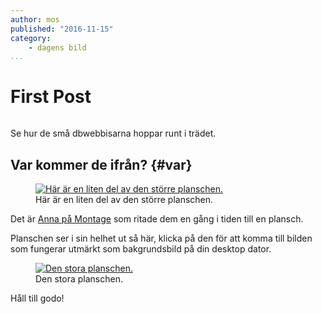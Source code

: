 ```yaml
---
author: mos
published: "2016-11-15"
category:
    - dagens bild
...
```

First Post
==================================

<figure class="figure right">
<a href="image/dbwebbisar.jpg"><img src="image/dbwebbisar.jpg?w=200&h=150&a=0,20,20,50&cf" alt=""/></a>

</figure>

Se hur de små dbwebbisarna hoppar runt i trädet.


<!--more-->



Var kommer de ifrån? {#var}
-----------------------------------

<figure class="figure">
<a href="image/dbwebbisar.jpg"><img src="image/dbwebbisar.jpg?w=700" alt="Här är en liten del av den större planschen."/></a>
<figcaption markdown=1>Här är en liten del av den större planschen.</figcaption>
</figure>

Det är [Anna på Montage](http://montage.se/) som ritade dem en gång i tiden till en plansch.

Planschen ser i sin helhet ut så här, klicka på den för att komma till bilden som fungerar utmärkt som bakgrundsbild på din desktop dator.

<figure class="figure">
<a href="https://dbwebb.se/img/dbwebb.jpg"><img src="https://dbwebb.se/img/dbwebb.jpg?w=700" alt="Den stora planschen."/></a>
<figcaption markdown=1>Den stora planschen.</figcaption>
</figure>

Håll till godo!
